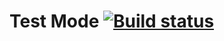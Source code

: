# Test Mode [![Build status](https://ci.appveyor.com/api/projects/status/lkv39098j9cswlux?svg=true)](https://ci.appveyor.com/project/IlyaaIvanovv/2-3-2-patterns)